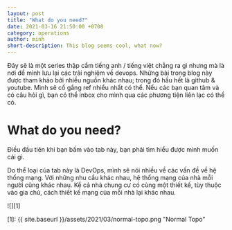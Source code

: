 ```yaml
---
layout: post
title: "What do you need?"
date: 2021-03-16 21:50:00 +0700
category: operations
author: minh
short-description: This blog seems cool, what now?
---
```


Đây sẽ là một series thập cẩm tiếng anh / tiếng việt chẳng ra gì nhưng mà là nơi để mình lưu lại các trải nghiệm về devops. Những bài trong blog này được tham khảo bởi nhiều nguồn khác nhau; trong đó hầu hết là github & youtube. Mình sẽ cố gắng ref nhiều nhất có thể. Nếu các bạn quan tâm và có câu hỏi gì, bạn có thể inbox cho mình qua các phương tiện liên lạc có thể có.

# What do you need?

Điều đầu tiên khi bạn bấm vào tab này, bạn phải tìm hiểu được mình muốn cái gì.

Do thể loại của tab này là DevOps, mình sẽ nói nhiều về các vấn đề về hệ thống mạng. Với những nhu cầu khác nhau, hệ thống mạng của nhà mỗi người cũng khác nhau. Kể cả nhà chung cư có cùng một thiết kế, tùy thuộc vào gia chủ, cách thiết kế mạng của mỗi nhà lại khác nhau. 

![][1]



[1]: {{ site.baseurl }}/assets/2021/03/normal-topo.png "Normal Topo"